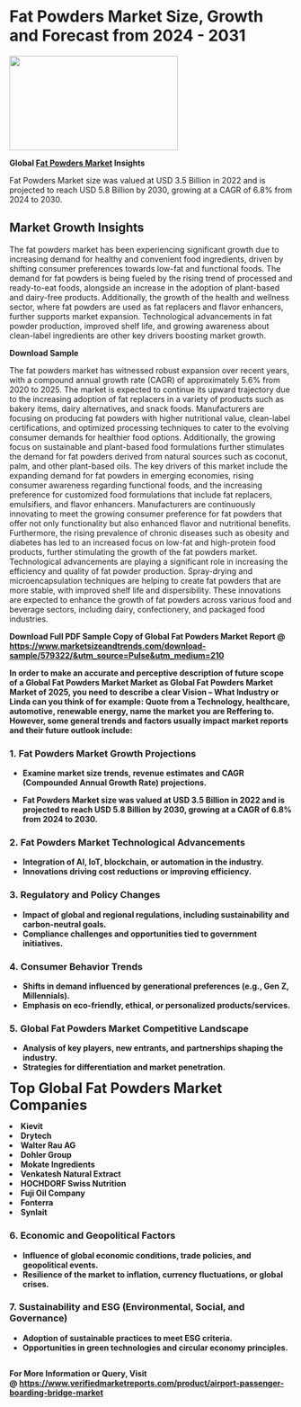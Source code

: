 <H1>Fat Powders Market Size, Growth and Forecast from 2024 - 2031</H1><img class="aligncenter size-medium wp-image-584254" src="https://thirdeyenews.in/wp-content/uploads/2024/09/Global-Market-Research-300x168.jpeg" alt="" width="300" height="168" /><p><strong>Global&nbsp;<a href="https://www.marketsizeandtrends.com/download-sample/579322/&amp;utm_source=Pulse&amp;utm_medium=210">Fat Powders Market</a> Insights</strong></p><p>Fat Powders Market size was valued at USD 3.5 Billion in 2022 and is projected to reach USD 5.8 Billion by 2030, growing at a CAGR of 6.8% from 2024 to 2030.</p><p><h2>Market Growth Insights</h2> <p>The fat powders market has been experiencing significant growth due to increasing demand for healthy and convenient food ingredients, driven by shifting consumer preferences towards low-fat and functional foods. The demand for fat powders is being fueled by the rising trend of processed and ready-to-eat foods, alongside an increase in the adoption of plant-based and dairy-free products. Additionally, the growth of the health and wellness sector, where fat powders are used as fat replacers and flavor enhancers, further supports market expansion. Technological advancements in fat powder production, improved shelf life, and growing awareness about clean-label ingredients are other key drivers boosting market growth.</p> <p><strong>Download Sample</strong></p> <p>The fat powders market has witnessed robust expansion over recent years, with a compound annual growth rate (CAGR) of approximately 5.6% from 2020 to 2025. The market is expected to continue its upward trajectory due to the increasing adoption of fat replacers in a variety of products such as bakery items, dairy alternatives, and snack foods. Manufacturers are focusing on producing fat powders with higher nutritional value, clean-label certifications, and optimized processing techniques to cater to the evolving consumer demands for healthier food options. Additionally, the growing focus on sustainable and plant-based food formulations further stimulates the demand for fat powders derived from natural sources such as coconut, palm, and other plant-based oils. The key drivers of this market include the expanding demand for fat powders in emerging economies, rising consumer awareness regarding functional foods, and the increasing preference for customized food formulations that include fat replacers, emulsifiers, and flavor enhancers. Manufacturers are continuously innovating to meet the growing consumer preference for fat powders that offer not only functionality but also enhanced flavor and nutritional benefits. Furthermore, the rising prevalence of chronic diseases such as obesity and diabetes has led to an increased focus on low-fat and high-protein food products, further stimulating the growth of the fat powders market. Technological advancements are playing a significant role in increasing the efficiency and quality of fat powder production. Spray-drying and microencapsulation techniques are helping to create fat powders that are more stable, with improved shelf life and dispersibility. These innovations are expected to enhance the growth of fat powders across various food and beverage sectors, including dairy, confectionery, and packaged food industries. <p><strong></p><p><span class=""><strong>Download Full PDF Sample Copy of Global Fat Powders Market Report</strong> @ <a href="https://www.marketsizeandtrends.com/download-sample/579322/&amp;utm_source=Pulse&amp;utm_medium=210" target="_blank">https://www.marketsizeandtrends.com/download-sample/579322/&amp;utm_source=Pulse&amp;utm_medium=210</a></span></p><p>In order to make an accurate and perceptive description of future scope of a Global&nbsp;Fat Powders Market Market as Global&nbsp;Fat Powders Market Market of 2025, you need to describe a clear Vision &ndash; What Industry or Linda can you think of for example: Quote from a Technology, healthcare, automotive, renewable energy, name the market you are Reffering to. However, some general trends and factors usually impact market reports and their future outlook include:</p><h3>1.&nbsp;<strong>Fat Powders Market Growth Projections</strong></h3><ul><li>Examine market size trends, revenue estimates and CAGR (Compounded Annual Growth Rate) projections.</li><li><p>Fat Powders Market size was valued at USD 3.5 Billion in 2022 and is projected to reach USD 5.8 Billion by 2030, growing at a CAGR of 6.8% from 2024 to 2030.</p></li></ul><h3>2.&nbsp;<strong>Fat Powders Market Technological Advancements</strong></h3><ul><li>Integration of AI, IoT, blockchain, or automation in the industry.</li><li>Innovations driving cost reductions or improving efficiency.</li></ul><h3>3.&nbsp;<strong>Regulatory and Policy Changes</strong></h3><ul><li>Impact of global and regional regulations, including sustainability and carbon-neutral goals.</li><li>Compliance challenges and opportunities tied to government initiatives.</li></ul><h3>4.&nbsp;<strong>Consumer Behavior Trends</strong></h3><ul><li>Shifts in demand influenced by generational preferences (e.g., Gen Z, Millennials).</li><li>Emphasis on eco-friendly, ethical, or personalized products/services.</li></ul><h3>5.&nbsp;<strong>Global Fat Powders Market Competitive Landscape</strong></h3><ul><li>Analysis of key players, new entrants, and partnerships shaping the industry.</li><li>Strategies for differentiation and market penetration.</li></ul><p data-pm-slice="1 1 []"><span style="color: inherit; font-family: inherit; font-size: 25px;">Top Global Fat Powders Market Companies</span></p><div class="" data-test-id=""><p><li>Kievit</li><li> Drytech</li><li> Walter Rau AG</li><li> Dohler Group</li><li> Mokate Ingredients</li><li> Venkatesh Natural Extract</li><li> HOCHDORF Swiss Nutrition</li><li> Fuji Oil Company</li><li> Fonterra</li><li> Synlait</li></p></div><h3>6.&nbsp;<strong>Economic and Geopolitical Factors</strong></h3><ul><li>Influence of global economic conditions, trade policies, and geopolitical events.</li><li>Resilience of the market to inflation, currency fluctuations, or global crises.</li></ul><h3>7.&nbsp;<strong>Sustainability and ESG (Environmental, Social, and Governance)</strong></h3><ul><li>Adoption of sustainable practices to meet ESG criteria.</li><li>Opportunities in green technologies and circular economy principles.</li></ul><h2><strong style="font-size: 14px;">For More Information or Query, Visit @&nbsp;</strong><a style="background-color: #ffffff; font-size: 14px;" href="https://www.marketsizeandtrends.com/report/fat-powders-market/" target="_blank">https://www.verifiedmarketreports.com/product/airport-passenger-boarding-bridge-market</a></h2>
